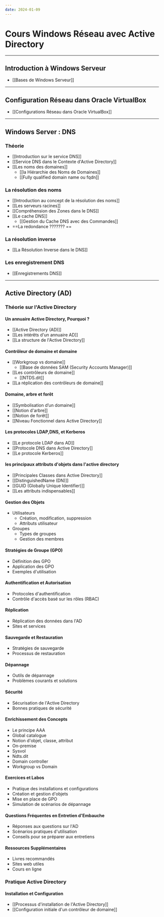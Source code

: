 ```yaml
---
date: 2024-01-09
---
```

# Cours Windows Réseau avec Active Directory

---
## Introduction à Windows Serveur
- [[Bases de Windows Serveur]]
---
## Configuration Réseau dans Oracle VirtualBox
- [[Configurations Réseau dans Oracle VirtualBox]]
---
## Windows Server : DNS
### Théorie
- [[Introduction sur le service DNS]]
- [[Service DNS dans le Contexte d'Active Directory]]
- [[Les noms des domaines]]
	- [[la Hiérarchie des Noms de Domaines]]
	- [[Fully qualified domain name ou fqdn]]
### La résolution des noms
- [[Introduction au concept de la résolution des noms]]
- [[Les serveurs racines]]
- [[Compréhension des Zones dans le DNS]]
- [[Le cache DNS]]
	- [[Gestion du Cache DNS avec des Commandes]]
- ==La redondance ??????? ==
### La résolution inverse
- [[La Résolution Inverse dans le DNS]]
### Les enregistrement DNS
- [[Enregistrements DNS]]

---

## Active Directory (AD)
### Théorie sur l'Active Directory
#### Un annuaire Active Directory, Pourquoi ?
- [[Active Directory (AD)]]
- [[Les intérêts d'un annuaire AD]]
- [[La structure de l'Active Directory]]
#### Contrôleur de domaine et domaine
- [[Workgroup vs domaine]]
	- [[Base de données SAM (Security Accounts Manager)]]
- [[Les contrôleurs de domaine]]
	- [[NTDS.dit]]
- [[La réplication des contrôleurs de domaine]]

#### Domaine, arbre et forêt
- [[Symbolisation d’un domaine]]
- [[Notion d'arbre]]
- [[Notion de forêt]]
- [[Niveau Fonctionnel dans Active Directory]]

#### Les protocoles LDAP,DNS, et Kerberos
- [[Le protocole LDAP dans AD]]
- [[Protocole DNS dans Active Directory]]
- [[Le protocole Kerberos]]

#### les principaux attributs d'objets dans l'active directory
- [[Principales Classes dans Active Directory]]
- [[DistinguishedName (DN)]]
- [[GUID (Globally Unique Identifier)]]
- [[Les attributs indispensables]]
#### Gestion des Objets

- Utilisateurs
    - Création, modification, suppression
    - Attributs utilisateur
- Groupes
    - Types de groupes
    - Gestion des membres

#### Stratégies de Groupe (GPO)

- Définition des GPO
- Application des GPO
- Exemples d'utilisation

#### Authentification et Autorisation

- Protocoles d'authentification
- Contrôle d'accès basé sur les rôles (RBAC)

#### Réplication

- Réplication des données dans l'AD
- Sites et services

#### Sauvegarde et Restauration

- Stratégies de sauvegarde
- Processus de restauration

#### Dépannage

- Outils de dépannage
- Problèmes courants et solutions

#### Sécurité

- Sécurisation de l'Active Directory
- Bonnes pratiques de sécurité

#### Enrichissement des Concepts

- Le principe AAA
- Global catalogue
- Notion d'objet, classe, attribut
- On-premise
- Sysvol
- Ndts.dit
- Domain controller
- Workgroup vs Domain

#### Exercices et Labos

- Pratique des installations et configurations
- Création et gestion d'objets
- Mise en place de GPO
- Simulation de scénarios de dépannage

#### Questions Fréquentes en Entretien d'Embauche

- Réponses aux questions sur l'AD
- Scénarios pratiques d'utilisation
- Conseils pour se préparer aux entretiens

#### Ressources Supplémentaires

- Livres recommandés
- Sites web utiles
- Cours en ligne

### Pratique Active Directory

#### Installation et Configuration

- [[Processus d'installation de l'Active Directory]]
- [[Configuration initiale d'un contrôleur de domaine]]